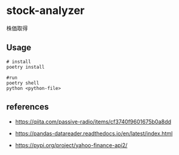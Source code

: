 # stock-analyzer
株価取得

## Usage

```shell
# install
poetry install
```

```shell
#run
poetry shell
python <python-file>
```

## references

- https://qiita.com/passive-radio/items/cf3740f9601675b0a8dd

- https://pandas-datareader.readthedocs.io/en/latest/index.html
- https://pypi.org/project/yahoo-finance-api2/
